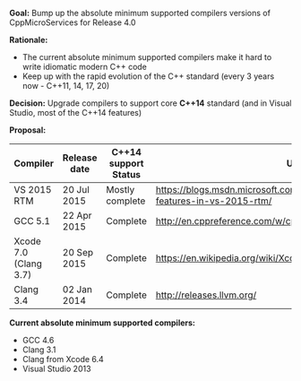 **Goal:** Bump up the absolute minimum supported compilers versions of CppMicroServices for Release 4.0

**Rationale:** 
 * The current absolute minimum supported compilers make it hard to write idiomatic modern C++ code
 * Keep up with the rapid evolution of the C++ standard (every 3 years now - C++11, 14, 17, 20)
 
**Decision:** Upgrade compilers to support core **C++14** standard (and in Visual Studio, most of the C++14 features)

**Proposal:**

Compiler | Release date | C++14 support Status | URL 
---------|--------------|----------------------|------
VS 2015 RTM |  20 Jul 2015 | Mostly complete |  https://blogs.msdn.microsoft.com/vcblog/2015/06/19/c111417-features-in-vs-2015-rtm/
GCC 5.1 | 22 Apr 2015 | Complete | http://en.cppreference.com/w/cpp/compiler_support
Xcode 7.0 (Clang 3.7) | 20 Sep 2015 | Complete | https://en.wikipedia.org/wiki/Xcode#Latest_versions
Clang 3.4 | 02 Jan 2014	| Complete | http://releases.llvm.org/

**Current absolute minimum supported compilers:**
 * GCC 4.6
 * Clang 3.1
 * Clang from Xcode 6.4
 * Visual Studio 2013

